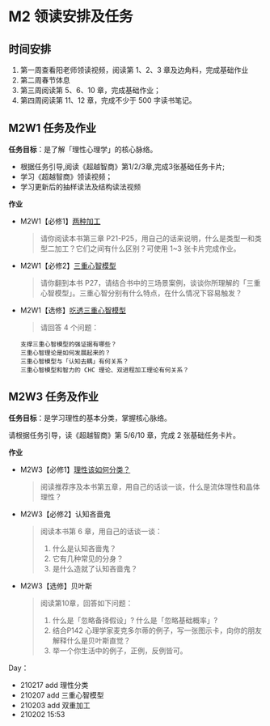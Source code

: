 # M2 领读安排及任务

## 时间安排

1. 第一周查看阳老师领读视频，阅读第 1、2、3 章及边角料，完成基础作业
2. 第二周春节体息
3. 第三周阅读第 5、6、10 章，完成基础作业；
4. 第四周阅读第 11、12 章，完成不少于 500 字读书笔记。

## M2W1 任务及作业

**任务目标**：是了解「理性心理学」的核心脉络。

- 根据任务引导,阅读《超越智商》第1/2/3章,完成3张基础任务卡片;
- 学习《超越智商》领读视频；
- 学习更新后的抽样读法及结构读法视频

**作业**

- M2W1【必修1】[两种加工](../CARD/210203-双过程理论.md)
    >请你阅读本书第三章 P21-P25，用自己的话来说明，什么是类型一和类型二加工？它们之间有什么区别？可使用 1~3 张卡片完成作业。
- M2W1【必修2】[三重心智模型](../CARD/210206-三重心智模型.md)
    >请你翻到本书 P27，请结合书中的三场景案例，谈谈你所理解的「三重心智模型」。三重心智分别有什么特点，在什么情况下容易触发？
- M2W1【选修】[吃透三重心智模型]()
    >请回答 4 个问题：
    ```
    支撑三重心智模型的强证据有哪些？
    三重心智理论是如何发展起来的？
    三重心智模型与「认知去耦」有何关系？
    三重心智模型和智力的 CHC 理论、双进程加工理论有何关系？
    ```

## M2W3 任务及作业

**任务目标**：是学习理性的基本分类，掌握核心脉络。

请根据任务引导，读《超越智商》第 5/6/10 章，完成 2 张基础任务卡片。

**作业**

- M2W3【必修1】[理性该如何分类？](../CARD/210216-理性分类.md)
    >阅读推荐序及本书第五章，用自己的话谈一谈，什么是流体理性和晶体理性？
- M2W3【必修2】认知吝啬鬼
    >阅读本书第 6 章，用自己的话谈一谈：
    >1. 什么是认知吝啬鬼？
    >2. 它有几种常见的分身？
    >3. 是什么造就了认知吝啬鬼？
- M2W3【选修】贝叶斯
    >阅读第10章，回答如下问题：
    >1. 什么是「忽略备择假设」? 什么是「忽略基础概率」?
    >2. 结合P142 心理学家麦克多尔蒂的例子，写一张图示卡，向你的朋友解释什么是贝叶斯直觉？
    >3. 举一个你生活中的例子，正例，反例皆可。

Day：

- 210217 add 理性分类
- 210207 add 三重心智模型
- 210203 add 双重加工
- 210202 15:53